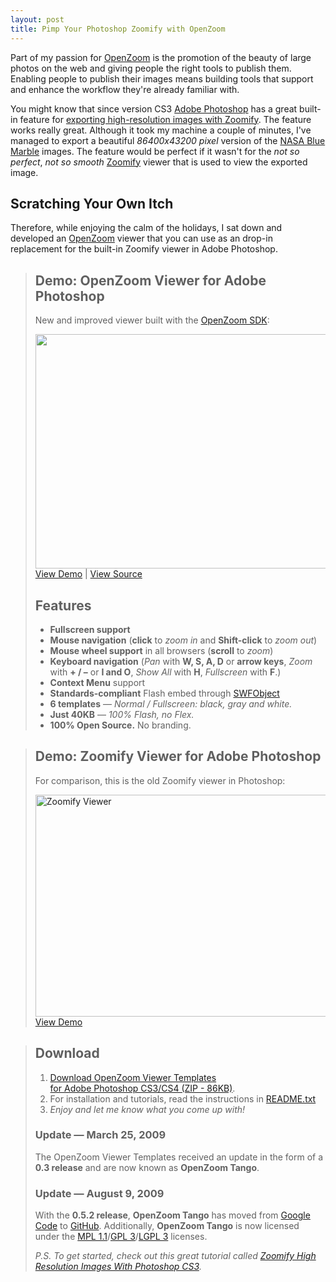 ```yaml
---
layout: post
title: Pimp Your Photoshop Zoomify with OpenZoom
---
```

Part of my passion for <a href="http://openzoom.org/">OpenZoom</a> is the promotion of the beauty of large photos on the web and giving people the right tools to publish them. Enabling people to publish their images means building tools that support and enhance the workflow they&#x27;re already familiar with.

You might know that since version CS3 <a href="http://www.adobe.com/products/photoshop/photoshop/">Adobe Photoshop</a> has a great built-in feature for <a href="http://www.zoomify.com/photoshop.htm">exporting high-resolution images with Zoomify</a>. The feature works really great. Although it took my machine a couple of minutes, I&#x27;ve managed to export a beautiful <em>86400x43200 pixel</em> version of the <a href="http://visibleearth.nasa.gov/view_set.php?categoryID=2355">NASA Blue Marble</a> images. The feature would be perfect if it wasn&#x27;t for the <em>not so perfect</em>, <em>not so smooth</em> <a href="http://www.zoomify.com/">Zoomify</a> viewer that is used to view the exported image.

<h2>Scratching Your Own Itch</h2>
Therefore, while enjoying the calm of the holidays, I sat down and developed an <a href="http://openzoom.org/">OpenZoom</a> viewer that you can use as an drop-in replacement for the built-in Zoomify viewer in Adobe Photoshop.

<blockquote class="info">
<h2>Demo: OpenZoom Viewer for Adobe Photoshop</h2>
New and improved viewer built with the <a href="http://openzoom.org/">OpenZoom SDK</a>:

<a href="/examples/2008/12/23/photoshop-openzoom-viewer/openzoom/" title="OpenZoom Viewer for Adobe Photoshop"><img src="http://farm3.static.flickr.com/2134/2041196959_db9cc76bbc.jpg" width="500" height="375" alt="" /></a>
<a href="/examples/2008/12/23/photoshop-openzoom-viewer/openzoom/">View Demo</a> | <a href="http://github.com/openzoom/nano/raw/1b0dbf94c5083c07afdd0dc134ac2acfd267b277/src/OpenZoomViewer.as">View Source</a>
<h2>Features</h2>
<ul>
  <li><strong>Fullscreen support</strong></li>
  <li><strong>Mouse navigation</strong> (<strong>click</strong> to <em>zoom in</em> and <strong>Shift-click</strong> to <em>zoom out</em>)</li>
  <li><strong>Mouse wheel support</strong> in all browsers (<strong>scroll</strong> to <em>zoom</em>)</li>
  <li><strong>Keyboard navigation</strong> (<em>Pan</em> with <strong>W, S, A, D</strong> or <strong>arrow keys</strong>, <em>Zoom</em> with <strong>+ / &ndash;</strong> or <strong>I and O</strong>, <em>Show All</em> with <strong>H</strong>, <em>Fullscreen</em> with <strong>F</strong>.)</li>
  <li><strong>Context Menu</strong> support</li>
  <li><strong>Standards-compliant</strong> Flash embed through <a href="http://swfobject.googlecode.com/">SWFObject</a></li>
  <li><strong>6 templates</strong> &mdash; <em>Normal / Fullscreen: black, gray and white.</em></li>
  <li><strong>Just 40KB</strong> &mdash; <em>100% Flash, no Flex.</em></li>
  <li><strong>100% Open Source.</strong> No branding.</li>
</ul>
</blockquote>

<blockquote class="info">
<h2>Demo: Zoomify Viewer for Adobe Photoshop</h2>
For comparison, this is the old Zoomify viewer in Photoshop:

<a href="/examples/2008/12/23/photoshop-openzoom-viewer/zoomify/" title="Zoomify Viewer for Adobe Photoshop"><img src="http://farm4.static.flickr.com/3119/3131151323_30940a5f34.jpg" width="500" height="355" alt="Zoomify Viewer" /></a>
<a href="/examples/2008/12/23/photoshop-openzoom-viewer/zoomify/">View Demo</a>
</blockquote>

<blockquote class="info">
<h2>Download</h2>
<ol>
<li><a href="http://openzoom.org/tango/download/latest/zip/">Download OpenZoom Viewer Templates <br/>for Adobe Photoshop CS3/CS4 (ZIP - 86KB)</a>.</li>
<li>For installation and tutorials, read the instructions in <a href="http://github.com/openzoom/tango/raw/master/README.txt">README.txt</a></li>
<li><em>Enjoy and let me know what you come up with!</em></li>
</ol>

<h3>Update &mdash; March 25, 2009</h3>
The OpenZoom Viewer Templates received an update in the form of a <strong>0.3 release</strong> and are now known as <strong>OpenZoom Tango</strong>.

<h3>Update &mdash; August 9, 2009</h3>
With the <strong>0.5.2 release</strong>, <strong>OpenZoom Tango</strong> has moved from <a href="http://open-zoom.googlecode.com/">Google Code</a> to <a href="http://github.com/openzoom/tango/">GitHub</a>. Additionally, <strong>OpenZoom Tango</strong> is now licensed under the <a href="http://www.mozilla.org/MPL/MPL-1.1.txt">MPL 1.1</a>/<a href="http://www.gnu.org/licenses/gpl-3.0.txt">GPL 3</a>/<a href="http://www.gnu.org/licenses/lgpl-3.0.txt">LGPL 3</a> licenses.

<em>P.S. To get started, check out this great tutorial called <a href="http://www.photoshopessentials.com/photo-editing/zoomify/">Zoomify High Resolution Images With Photoshop CS3</a>.</em>
</blockquote>